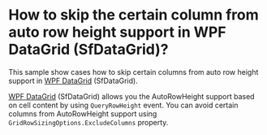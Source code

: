 # How to skip the certain column from auto row height support in WPF DataGrid (SfDataGrid)?

This sample show cases how to skip certain columns from auto row height support in [WPF DataGrid](https://www.syncfusion.com/wpf-ui-controls/datagrid) (SfDataGrid).

[WPF DataGrid](https://www.syncfusion.com/wpf-ui-controls/datagrid) (SfDataGrid) allows you the AutoRowHeight support based on cell content by using `QueryRowHeight` event. You can avoid certain columns from AutoRowHeight support using `GridRowSizingOptions.ExcludeColumns` property.
